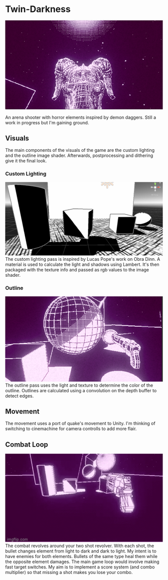# Twin-Darkness
<img src="Media/Thumbnail.png" width = "900">   

 
An arena shooter with horror elements inspired by demon daggers. Still a work in progress but I'm gaining ground.

## Visuals
  The main components of the visuals of the game are the custom lighting and the outline image shader. Afterwards, postprocessing and dithering give it the final look.
  ### Custom Lighting
  <img src="Media/Lighting.png" width = "700">   
    The custom lighting pass is inspired by Lucas Pope's work on Obra Dinn. A material is used to calculate the light and shadows using Lambert. It's then packaged with 
    the texture info and passed as rgb values to the image shader.
    
  ### Outline
  <img src="Media/AddedEffects.png" width = "600"> 
    The outline pass uses the light and texture to determine the color of the outline. Outlines are calculated using a convolution on the depth buffer to detect edges.

## Movement
  The movement uses a port of quake's movement to Unity. I'm thinking of switching to cinemachine for camera controlls to add more flair. 
  
## Combat Loop
<img src="Media/Demo.gif" width = "600"> 
  The combat revolves around your two shot revolver. With each shot, the bullet changes element from light to dark and dark to light. My intent is to have enemies
  for both elements. Bullets of the same type heal them while the opposite element damages. The main game loop would involve making fast target switches. My aim is to
  implement a score system (and combo multiplier) so that missing a shot makes you lose your combo.
